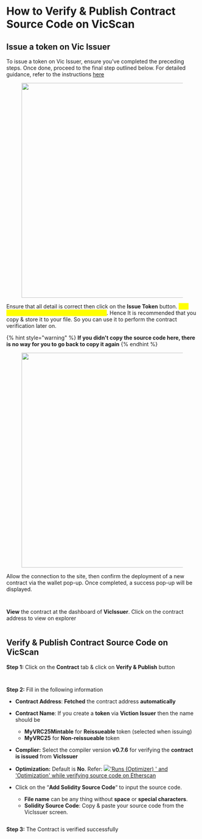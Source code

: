 # How to Verify & Publish Contract Source Code on VicScan

## Issue a token on Vic Issuer <a href="#issue-a-token-on-vic-issuer" id="issue-a-token-on-vic-issuer"></a>

To issue a token on Vic Issuer, ensure you've completed the preceding steps. Once done, proceed to the final step outlined below. For detailed guidance, refer to the instructions [here ](./)

<figure><img src="../../../.gitbook/assets/Screenshot 2024-05-30 at 00.41.17.png" alt="" width="563"><figcaption></figcaption></figure>

Ensure that all detail is correct then click on the **Issue Token** button. <mark style="color:yellow;">**The code here is only displayed in this step**</mark>. Hence It is recommended that you copy & store it to your file. So you can use it to perform the contract verification later on.

{% hint style="warning" %}
**If you didn't copy the source code here, there is no way for you to go back to copy it again**
{% endhint %}

<figure><img src="../../../.gitbook/assets/Screenshot 2024-05-30 at 00.41.56 (1).png" alt="" width="563"><figcaption></figcaption></figure>

Allow the connection to the site, then confirm the deployment of a new contract via the wallet pop-up. Once completed, a success pop-up will be displayed.

<div>

<figure><img src="../../../.gitbook/assets/Screenshot 2024-05-30 at 00.44.23.png" alt=""><figcaption></figcaption></figure>

 

<figure><img src="../../../.gitbook/assets/Screenshot 2024-05-30 at 00.44.55.png" alt=""><figcaption></figcaption></figure>

</div>

**View** the contract at the dashboard of **VicIssuer**. Click on the contract address to view on explorer

<figure><img src="../../../.gitbook/assets/Screenshot 2024-05-30 at 00.45.15.png" alt=""><figcaption></figcaption></figure>

## Verify & Publish Contract Source Code on VicScan

**Step 1:** Click on the **Contract** tab & click on **Verify & Publish** button

<figure><img src="../../../.gitbook/assets/Screenshot 2024-05-30 at 00.46.55.png" alt=""><figcaption></figcaption></figure>

<figure><img src="../../../.gitbook/assets/Screenshot 2024-05-30 at 00.48.01.png" alt=""><figcaption></figcaption></figure>

**Step 2:** Fill in the following information

* **Contract Address**: **Fetched** the contract address **automatically**
* **Contract Name**: If you create a **token** via **Viction Issuer** then the name should be
  * **MyVRC25Mintable** for **Reissueable** token (selected when issuing)
  * **MyVRC25** for **Non-reissueable** token
* **Complier:** Select the compiler version **v0.7.6** for verifying the **contract is issued** from **VicIssuer**
* **Optimization:** Default is **No**. Refer: [![](https://cdn.sstatic.net/Sites/ethereum/Img/favicon.ico?v=40dede55262c)'Runs (Optimizer) ' and 'Optimization' while verifying source code on Etherscan](https://ethereum.stackexchange.com/questions/64172/runs-optimizer-and-optimization-while-verifying-source-code-on-etherscan)
*   Click on the “**Add Solidity Source Code**“ to input the source code.

    * **File name** can be any thing without **space** or **special characters**.
    * **Solidity Source Code**: Copy & paste your source code from the VicIssuer screen.&#x20;



    <figure><img src="../../../.gitbook/assets/Screenshot 2024-05-30 at 00.52.59.png" alt=""><figcaption></figcaption></figure>

**Step 3:** The Contract is verified successfully

<figure><img src="../../../.gitbook/assets/Screenshot 2024-05-30 at 00.55.52.png" alt=""><figcaption></figcaption></figure>
